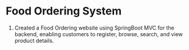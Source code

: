 # Food Ordering System
1) Created a Food Ordering website using SpringBoot MVC for the backend, enabling customers to register, browse, search, and view product details.
